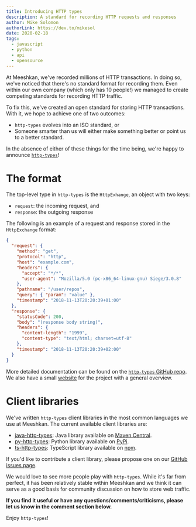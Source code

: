 ```yaml
---
title: Introducing HTTP types
description: A standard for recording HTTP requests and responses
author: Mike Solomon
authorLink: https://dev.to/mikesol
date: 2020-02-18
tags:
  - javascript
  - python
  - api
  - opensource
---
```


At Meeshkan, we've recorded millions of HTTP transactions. In doing so, we've noticed that there's no standard format for recording them.  Even within our own company (which only has 10 people!) we managed to create competing standards for recording HTTP traffic.

To fix this, we've created an open standard for storing HTTP transactions.  With it, we hope to achieve one of two outcomes:

- `http-types` evolves into an ISO standard, or
- Someone smarter than us will either make something better or point us to a better standard.

In the absence of either of these things for the time being, we're happy to announce [`http-types`](https://github.com/Meeshkan/http-types)!

# The format

The top-level type in `http-types` is the `HttpExhange`, an object with two keys:

- `request`: the incoming request, and
- `response`: the outgoing response


The following is an example of a request and response stored in the `HttpExchange` format:

```json
{
  "request": {
    "method": "get",
    "protocol": "http",
    "host": "example.com",
    "headers": {
      "accept": "*/*",
      "user-agent": "Mozilla/5.0 (pc-x86_64-linux-gnu) Siege/3.0.8"
    },
    "pathname": "/user/repos",
    "query": { "param": "value" },
    "timestamp": "2018-11-13T20:20:39+01:00"
  },
  "response": {
    "statusCode": 200,
    "body": "(response body string)",
    "headers": {
      "content-length": "1999",
      "content-type": "text/html; charset=utf-8"
    },
    "timestamp": "2018-11-13T20:20:39+02:00"
  }
}
```

More detailed documentation can be found on the [`http-types` GitHub repo](https://github.com/Meeshkan/http-types). We also have a small [website](https://meeshkan.github.io/http-types/) for the project with a general overview.


# Client libraries

We've written `http-types` client libraries in the most common languages we use at Meeshkan.  The current available client libraries are:

- [java-http-types](https://github.com/Meeshkan/java-http-types): Java library available on [Maven Central](https://search.maven.org/artifact/com.meeshkan/http-types).
- [py-http-types](https://github.com/Meeshkan/py-http-types): Python library available on [PyPi](https://pypi.org/project/http-types/).
- [ts-http-types](https://github.com/Meeshkan/ts-http-types): TypeScript library available on [npm](https://www.npmjs.com/package/http-types).

If you'd like to contribute a client library, please propose one on our [GitHub issues page](https://github.com/Meeshkan/http-types/issues).

We would love to see more people play with `http-types`.  While it's far from perfect, it has been relatively stable within Meeshkan and we think it can serve as a good basis for community discussion on how to store web traffic.

**If you find it useful or have any questions/comments/criticisms, please let us know in the comment section below.**

Enjoy `http-types`!
